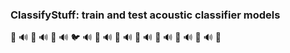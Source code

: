 ### ClassifyStuff: train and test acoustic classifier models

🐬 🔊 🦜 🔊 🐒 🔊 🐦 🔊 🦇 🔊 🐳 🔊 🐠 🔊 🐞 🔊 🦅 🔊 🐘 🔊 🐬
##
